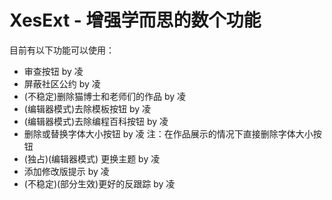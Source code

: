 # XesExt - 增强学而思的数个功能

目前有以下功能可以使用：
- 审查按钮 by 凌
- 屏蔽社区公约 by 凌
- (不稳定)删除猫博士和老师们的作品 by 凌
- (编辑器模式)去除模板按钮 by 凌
- (编辑器模式)去除编程百科按钮 by 凌
- 删除或替换字体大小按钮 by 凌 注：在作品展示的情况下直接删除字体大小按钮
- (独占)(编辑器模式) 更换主题 by 凌
- 添加修改版提示 by 凌
- (不稳定)(部分生效)更好的反跟踪 by 凌
